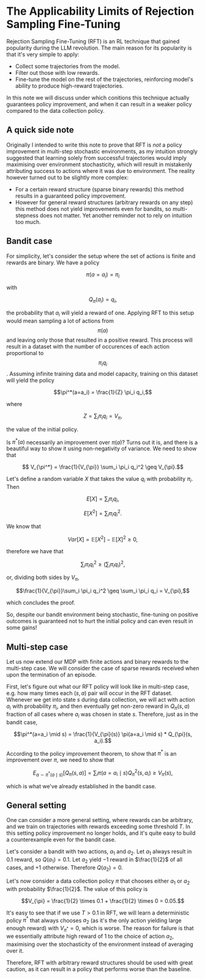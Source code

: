 # The Applicability Limits of Rejection Sampling Fine-Tuning

Rejection Sampling Fine-Tuning (RFT) is an RL technique that gained popularity during the LLM revolution. The main reason for its popularity is that it's very simple to apply:
* Collect some trajectories from the model.
* Filter out those with low rewards.
* Fine-tune the model on the rest of the trajectories, reinforcing model's ability to produce high-reward trajectories.

In this note we will discuss under which conitions this technique actually guarantees policy improvement, and when it can result in a weaker policy compared to the data collection policy.

## A quick side note

Originally I intended to write this note to prove that RFT is _not_ a policy improvement in multi-step stochastic environments, as my intuition strongly suggested that learning solely from successful trajectories would imply maximising over environment stochasticity, which will result in mistakenly attributing success to actions where it was due to environment. The reality however turned out to be slightly more complex:
* For a certain reward structure (sparse binary rewards) this method results in a guaranteed policy improvement.
* However for general reward structures (arbitrary rewards on any step) this method does not yield improvements even for bandits, so multi-stepness does not matter.
Yet another reminder not to rely on intuition too much.

## Bandit case

For simplicity, let's consider the setup where the set of actions is finite and rewards are binary. We have a policy

$$\pi(a=a_i) = \pi_i$$

with

$$Q_{\pi}(a_i) = q_i,$$

the probability that $a_i$ will yield a reward of one. Applying RFT to this setup would mean sampling a lot of actions from $$\pi(a)$$ and leaving only those that resulted in a positive reward.
This process will result in a dataset with the number of occurences of each action proportional to $$\pi_i q_i$$. Assuming infinite training data and model capacity,
training on this dataset will yield the policy

$$\pi^*(a=a_i) = \frac{1}{Z} \pi_i q_i,$$

where

$$Z= \sum_i \pi_i q_i = V_{\pi},$$

the value of the initial policy.

Is $\pi^*(a)$ necessarily an improvement over $\pi(a)$? Turns out it is, and there is a beautiful way to show it using non-negativity of variance.
We need to show that

$$ V_{\pi^*} = \frac{1}{V_{\pi}} \sum_i \pi_i q_i^2 \geq V_{\pi}.$$

Let's define a random variable $X$ that takes the value $q_i$ with probability $\pi_i$. Then

$$E[X] = \sum_i \pi_i q_i,$$

$$E[X^2] = \sum_i \pi_i q_i^2.$$

We know that

$$Var[X] = \mathbb{E}[X^2] - \mathbb{E}[X]^2 \geq 0,$$

therefore we have that

$$\sum_i \pi_i q_i^2 \geq (\sum_i \pi_i q_i)^2,$$

or, dividing both sides by $V_{\pi}$,

$$\frac{1}{V_{\pi}}\sum_i \pi_i q_i^2 \geq \sum_i \pi_i q_i = V_{\pi},$$

which concludes the proof.

So, despite our bandit environment being stochastic, fine-tuning on positive outcomes is guaranteed not to hurt the initial policy and can even result in some gains!

## Multi-step case

Let us now extend our MDP with finite actions and binary rewards to the multi-step case. We will consider the case of sparse rewards received when upon the termination of an episode.

First, let's figure out what our RFT policy will look like in multi-step case, e.g. how many times each $(s, a)$ pair will occur in the RFT dataset. Whenever we get into state $s$ during data collection, we will act with action $a_i$ with probability $\pi_i$, and then eventually get non-zero reward in $Q_{\pi}(s, a)$ fraction of all cases where $a_i$ was chosen in state $s$. Therefore, just as in the bandit case,

$$\pi^*(a=a_i \mid s) = \frac{1}{V_{\pi}(s)} \pi(a=a_i \mid s) * Q_{\pi}(s, a_i).$$

According to the policy improvement theorem, to show that $\pi^*$ is an improvement over $\pi$, we need to show that

$$E_{a \sim \pi^*(a \mid s)}[Q_{\pi}(s, a)] = \sum_i \pi(a=a_i \mid s) Q^2_{\pi}(s, a_i) \geq V_{\pi}(s),$$

which is what we've already established in the bandit case.

## General setting

One can consider a more general setting, where rewards can be arbitrary, and we train on trajectories with rewards exceeding some threshold $T$. In this setting policy improvement no longer holds, and it's quite easy to build a counterexample even for the bandit case.

Let's consider a bandit with two actions, $a_1$ and $a_2$. Let $a_1$ always result in $0.1$ reward, so $Q(a_1)=0.1$. Let $a_2$ yield $-1$ reward in $\frac{1}{2}$ of all cases, and $+1$ otherwise. Therefore $Q(a_2)=0$.

Let's now consider a data collection policy $\pi$ that chooses either $a_1$ or $a_2$ with probability $\frac{1}{2}$. The value of this policy is

$$V_{\pi} = \frac{1}{2} \times 0.1 + \frac{1}{2} \times 0 = 0.05.$$

It's easy to see that if we use $T > 0.1$ in RFT, we will learn a deterministic policy $\pi^*$ that always chooses $a_2$ (as it's the only action yielding large enough reward) with $V_{\pi^*} = 0$, which is worse. The reason for failure is that we essentially attribute high reward of $1$ to the choice of action $a_2$, maximising over the stochasticity of the environment instead of averaging over it.

Therefore, RFT with arbitrary reward structures should be used with great caution, as it can result in a policy that performs worse than the baseline.
